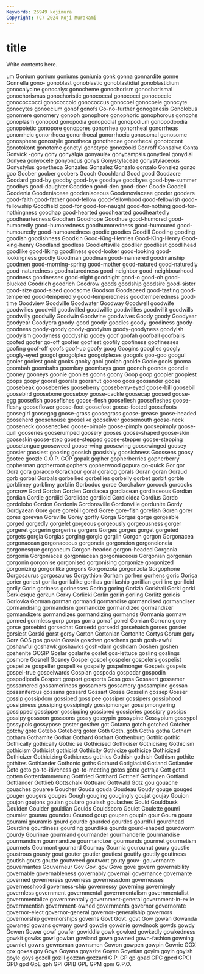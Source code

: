 ```yaml
---
Keywords: 26949 kojimura
Copyright: (C) 2024 Koji Murakami
---
```


# title

Write contents here.



um Gonium gonium goniums goniunia gonk gonna
gonnardite gonne Gonnella gono- gonoblast gonoblastic gonoblastidial gonoblastidium gonocalycine gonocalyx
gonocheme gonochorism gonochorismal gonochorismus gonochoristic gonococcal gonococci gonococcic gonococcocci gonococcoid
gonococcus gonocoel gonocoele gonocyte gonocytes gonoecium gonof gonofs Go-no-further gonogenesis
Gonolobus gonomere gonomery gonoph gonophore gonophoric gonophorous gonophs gonoplasm gonopod
gonopodia gonopodial gonopodium gonopodpodia gonopoietic gonopore gonopores gonorrhea gonorrheal gonorrheas
gonorrheic gonorrhoea gonorrhoeal gonorrhoeic gonosomal gonosome gonosphere gonostyle gonotheca gonothecae
gonothecal gonotocont gonotokont gonotome gonotyl gonotype gonozooid Gonroff Gonsalve Gonta
Gonvick -gony gony gonyalgia gonyaulax gonycampsis gonydeal gonydial Gonyea gonyocele
gonyoncus gonys Gonystylaceae gonystylaceous Gonystylus gonytheca Gonzales Gonzalez Gonzalo gonzalo
Gonzlez gonzo goo Goober goober goobers Gooch Goochland Good good
Goodacre Goodard good-by goodby good-bye goodbye goodbyes good-bye-summer goodbys good-daughter
Goodden good-den good-doer Goode Goodell Goodenia Goodeniaceae goodeniaceous Goodenoviaceae gooder
gooders good-faith good-father good-fellow good-fellowhood good-fellowish good-fellowship Goodfield good-for good-for-naught
good-for-nothing good-for-nothingness goodhap good-hearted goodhearted goodheartedly goodheartedness Goodhen Goodhope Goodhue
good-humored good-humoredly good-humoredness goodhumoredness good-humoured good-humouredly good-humouredness goodie goodies Goodill
Gooding gooding goodish goodishness Goodkin Good-King-Henries Good-King-Henry Good-king-henry Goodland goodless
Goodlettsville goodlier goodliest goodlihead goodlike good-liking goodliness good-looker good-looking good-lookingness
goodly Goodman goodman good-mannered goodmanship goodmen good-morning-spring good-mother good-natured good-naturedly
good-naturedness goodnaturedness good-neighbor good-neighbourhood goodness goodnesses good-night goodnight good-o good-oh
good-plucked Goodrich goodrich Goodrow goods goodship goodsire good-sister good-size good-sized
goodsome Goodson Goodspeed good-tasting good-tempered good-temperedly good-temperedness goodtemperedness good-time Goodview
Goodville Goodwater Goodway Goodwell goodwife goodwilies goodwill goodwilled goodwillie goodwillies
goodwillit goodwills goodwilly goodwily Goodwin Goodwine goodwives Goody goody Goodyear
goodyear Goodyera goody-good goody-goodies goody-goodiness goody-goodness goody-goody goody-goodyism goody-goodyness goodyish
goodyism goodyness goodyship gooey goof goofah goofball goofballs goofed goofer
go-off goofier goofiest goofily goofiness goofinesses goofing goof-off goofs goof-up
goofy goog Googins googlies googly googly-eyed googol googolplex googolplexes googols
goo-goo googul gooier gooiest gook gooks gooky gool goolah goolde
Goole gools gooma goombah goombahs goombay goombays goon goonch goonda
goondie gooney gooneys goonie goonies goons goony Goop goop goopier
goopiest goops goopy gooral goorals gooranut gooroo goos goosander goose
goosebeak gooseberries gooseberry gooseberry-eyed goose-bill goosebill goosebird goosebone gooseboy goose-cackle
goosecap goosed goose-egg goosefish goosefishes goose-flesh gooseflesh goosefleshes goose-fleshy gooseflower
goose-foot goosefoot goose-footed goosefoots goosegirl goosegog goose-grass goosegrass goose-grease goose-headed
gooseherd goosehouse gooselike gooseliver goosemouth goose-neck gooseneck goosenecked goose-pimple goose-pimply
goosepimply goose-quill gooseries gooserumped goosery gooses goose-shaped goose-skin gooseskin goose-step
goose-stepped goose-stepper goose-stepping goosetongue gooseweed goose-wing goosewing goosewinged goosey goosier
goosiest goosing goosish goosishly goosishness Goossens goosy gootee goozle G.O.P.
GOP gopak gopher gopherberries gopherberry gopherman gopherroot gophers gopherwood gopura
go-quick Gor gor Gora gora goracco Gorakhpur goral goralog gorals
Goran goran Goraud gorb gorbal Gorbals gorbellied gorbellies gorbelly gorbet
gorbit gorble gorblimey gorblimy gorblin Gorboduc gorce Gorchakov gorcock gorcocks
gorcrow Gord Gordan Gorden Gordiacea gordiacean gordiaceous Gordian gordian Gordie
gordiid Gordiidae gordioid Gordioidea Gordius Gordo gordolobo Gordon Gordonia Gordonsville
Gordonville gordunite Gordy Gordyaean Gore gore gorebill gored Goree gore-fish
gorefish Goren gorer gores gorevan Goreville Gorey gorfly Gorga Gorgas
gorge gorgeable gorged gorgedly gorgelet gorgeous gorgeously gorgeousness gorger gorgeret
gorgerin gorgerins gorgers Gorges gorges gorget gorgeted gorgets gorgia Gorgias
gorging gorgio gorglin Gorgon gorgon Gorgonacea gorgonacean gorgonaceous gorgoneia gorgoneion
gorgoneioneia gorgonesque gorgoneum Gorgon-headed gorgon-headed Gorgonia gorgonia Gorgoniacea gorgoniacean gorgoniaceous
Gorgonian gorgonian gorgonin gorgonise gorgonised gorgonising gorgonize gorgonized gorgonizing gorgonlike
gorgons Gorgonzola gorgonzola Gorgophone Gorgosaurus gorgosaurus Gorgythion Gorham gorhen gorhens
goric Gorica gorier goriest gorilla gorillalike gorillas gorillaship gorillian gorilline
gorilloid gorily Gorin goriness gorinesses Goring goring Gorizia Gorkhali Gorki
gorki Gorkiesque gorkun Gorky Gorlicki Gorlin gorlin gorling Gorlitz gorlois
Gorlovka Gorman gorman gormand gormandise gormandised gormandiser gormandising gormandism gormandize
gormandized gormandizer gormandizers gormandizes gormandizing gormands Gormania gormaw gormed gormless
gorp gorps gorra gorraf gorrel Gorrian Gorrono gorry gorse gorsebird
gorsechat Gorsedd gorsedd gorsehatch gorses gorsier gorsiest Gorski gorst gorsy
Gorton Gortonian Gortonite Gortys Gorum gory Gorz GOS gos gosain
Gosala goschen goschens gosh gosh-awful goshawful goshawk goshawks gosh-darn goshdarn
Goshen goshen goshenite GOSIP Goslar goslarite goslet gos-lettuce gosling goslings
gosmore Gosnell Gosney Gospel gospel gospeler gospelers gospelist gospelize gospeller
gospellike gospelly gospelmonger Gospels gospels gospel-true gospelwards Gosplan gospoda gospodar
gospodin gospodipoda Gosport gosport gosports Goss goss Gossaert gossamer gossamered
gossameriness gossamers gossamery gossampine gossan gossaniferous gossans gossard Gossart Gosse
Gosselin gossep Gosser gossip gossipdom gossiped gossipee gossiper gossipers gossiphood
gossipiness gossiping gossipingly gossipmonger gossipmongering gossipped gossipper gossipping gossipred gossipries
gossipry gossips gossipy gossoon gossoons gossy gossypin gossypine Gossypium gossypol
gossypols gossypose goster gosther got Gotama gotch gotched Gotcher gotchy
gote Gotebo Goteborg goter Goth Goth. goth Gotha gotha Gotham
gotham Gothamite Gothar Gothard Gothart Gothenburg Gothic gothic Gothically gothically
Gothicise Gothicised Gothiciser Gothicising Gothicism gothicism Gothicist gothicist Gothicity Gothicize
gothicize Gothicized Gothicizer Gothicizing Gothicness gothics Gothish gothish Gothism gothite
gothites Gothlander Gothonic goths Gothurd Gotiglacial Gotland Gotlander Goto goto
go-to-itiveness go-to-meeting gotos gotra gotraja Gott gotta gotten Gotterdammerung Gottfried
Gotthard Gotthelf Gottingen Gottland Gottlander Gottlieb Gottschalk Gottuard Gottwald Gotz
gou gouache gouaches gouaree Goucher Gouda gouda Goudeau Goudy gouge
gouged gouger gougers gouges Gough gouging gougingly goujat goujay Goujon
goujon goujons goulan goularo goulash goulashes Gould Gouldbusk Goulden Goulder
gouldian Goulds Gouldsboro Goulet Goulette goumi goumier gounau goundou Gounod
goup goupen goupin gour Goura goura gourami gouramis gourd gourde
gourded gourdes gourdful gourdhead Gourdine gourdiness gourding gourdlike gourds gourd-shaped
gourdworm gourdy Gourinae gourmand gourmander gourmanderie gourmandise gourmandism gourmandize gourmandizer
gourmands gourmet gourmetism gourmets Gourmont gournard Gournay Gournia gourounut goury
goustie goustrous gousty gout gouter goutier goutiest goutify goutily goutiness
goutish gouts goutte goutweed goutwort gouty gouv- gouvernante gouvernantes Gouverneur
Gov Gov. gov Gove gove govern governability governable governableness governably
governail governance governante governed governeress governess governessdom governesses governesshood governess-ship
governessy governing governingly governless government governmental governmentalism governmentalist governmentalize governmentally
government-general government-in-exile governmentish government-owned governments governor governorate governor-elect governor-general governor-generalship
governors governorship governorships governs Govt Govt. govt Gow gowan Gowanda
gowaned gowans gowany gowd gowdie gowdnie gowdnook gowds gowdy Gowen
Gower gowf gowfer gowiddie gowk gowked gowkedly gowkedness gowkit gowks
gowl gowlan gowland gown gowned gown-fashion gowning gownlet gowns gownsman
gownsmen Gowon gowpen gowpin Gowrie GOX gox goxes goy Goya
Goyana goyazite Goyen Goyetian goyim goyin goyish goyle goys gozell
gozill gozzan gozzard G.P. GP gp gpad GPC gpcd GPCI
GPD gpd GpE gph GPI GPIB GPL GPM gpm G.P.O.
